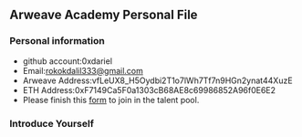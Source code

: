 ## Arweave Academy Personal File

### Personal information

- github account:0xdariel
- Email:rokokdalil333@gmail.com
- Arweave Address:vfLeUX8_H5Oydbi2T1o7lWh7Tf7n9HGn2ynat44XuzE
- ETH Address:0xF7149Ca5F0a1303cB68AE8c69986852A96f0E6E2
- Please finish this [form](https://docs.google.com/forms/d/e/1FAIpQLSfWA5fIIcBgmRppm3jNz5vmf9Mai_QMVil-2pO4r7YKn_Zhtw/viewform?usp=sf_link) to join in the talent pool.

### Introduce Yourself